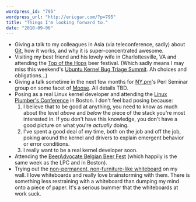 ```yaml
---
wordpress_id: "795"
wordpress_url: "http://ericgar.com/?p=795"
title: "Things I'm looking forward to."
date: "2010-09-06"
---
```

* Giving a talk to my colleagues in Asia (via teleconference, sadly) about <a href="http://git-scm.org">Git</a>, how it works, and why it is super-concentrated awesome.
* Visiting my best friend and his lovely wife in Charlottesville, VA and attending the <a href="http://topofthehopsbeerfest.com/charlottesville/">Top of the Hops</a> beer festival. (Which sadly means I may miss this weekend's <a href="https://wiki.ubuntu.com/Kernel/BugTriage/Summit/Maverick">Ubuntu Kernel Bug Triage Summit</a>. Ah choices and obligations...)
* Giving a talk sometime in the next few months for <a href="http://ny.pm.org">NY.pm</a>'s Perl Seminar group on some facet of <a href="http://moose.perl.org">Moose</a>. All details TBD.
* Posing as a real Linux kernel developer and attending the <a href="http://www.linuxplumbersconf.org/2010/">Linux Plumber's Conference</a> in Boston. I don't feel bad posing because:
   1. I believe that to be good at anything, you need to know as much about the level *above* and *below* the piece of the stack you're most interested in. If you don't have this knowledge, you don't have a good picture on what you're _actually_ doing.
   2. I've spent a good deal of my time, both on the job and off the job, poking around the kernel and drivers to explain emergent behavior or error conditions.
   3. I really want to be a real kernel developer soon.
* Attending the <a href="http://beeradvocate.com/bbf">BeerAdvocate Belgian Beer Fest</a> (which happily is the same week as the LPC and in Boston).
* Trying out the <a href="http://www.whiteyboard.com/">non-permanent, non-furniture-like whiteboard</a> on my wall. I love whiteboards and really love brainstorming with them. There is something less restraining with a whiteboard than dumping my mind onto a piece of paper. It's a serious bummer that the whiteboards at work suck.
